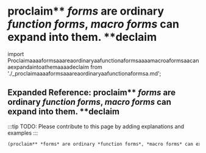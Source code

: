 # proclaim** *forms* are ordinary *function forms*, *macro forms* can expand into them. **declaim

import Proclaimaaaaformsaaareaordinaryaafunctionaformsaaaamacroaformsaacanaexpandaintoathemaaaadeclaim from './_proclaimaaaaformsaaareaordinaryaafunctionaformsa.md';

<Proclaimaaaaformsaaareaordinaryaafunctionaformsaaaamacroaformsaacanaexpandaintoathemaaaadeclaim />

## Expanded Reference: proclaim** *forms* are ordinary *function forms*, *macro forms* can expand into them. **declaim

:::tip
TODO: Please contribute to this page by adding explanations and examples
:::

```lisp
(proclaim** *forms* are ordinary *function forms*, *macro forms* can expand into them. **declaim )
```
